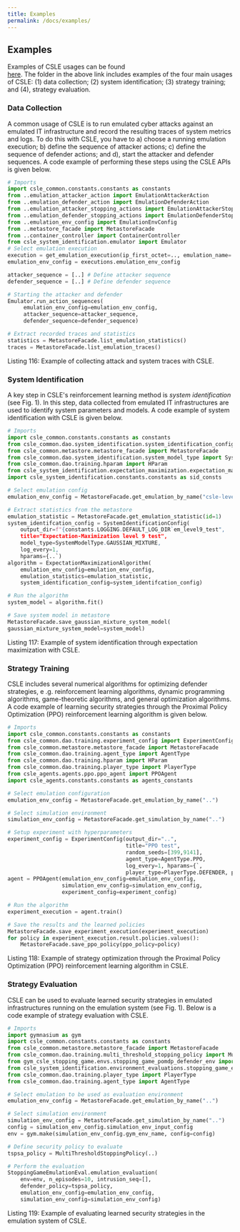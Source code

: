 ```yaml
---
title: Examples
permalink: /docs/examples/
---
```


## Examples

Examples of CSLE usages can be found  
<a href="https://github.com/Limmen/csle/examples">here</a>.
The folder in the above link includes examples of the four main
usages of CSLE: (1) data collection; (2) system identification;
(3) strategy training; and (4), strategy evaluation.

### Data Collection

A common usage of CSLE is to run emulated cyber attacks against an emulated IT infrastructure and
record the resulting traces of system metrics and logs.
To do this with CSLE, you have to a) choose a running emulation execution; b)
define the sequence of attacker actions; c) define the sequence of defender actions;
and d), start the attacker and defender sequences.
A code example of performing these steps using the CSLE APIs is given below.

```python
# Imports
import csle_common.constants.constants as constants
from ..emulation_attacker_action import EmulationAttackerAction
from ..emulation_defender_action import EmulationDefenderAction
from ..emulation_attacker_stopping_actions import EmulationAttackerStoppingActions
from ..emulation_defender_stopping_actions import EmulationDefenderStoppingActions
from ..emulation_env_config import EmulationEnvConfig
from ..metastore_facade import MetastoreFacade
from ..container_controller import ContainerController
from csle_system_identification.emulator import Emulator
# Select emulation execution
execution = get_emulation_execution(ip_first_octet=.., emulation_name=..)
emulation_env_config = executions.emulation_env_config

attacker_sequence = [..] # Define attacker sequence
defender_sequence = [..] # Define defender sequence

# Starting the attacker and defender
Emulator.run_action_sequences(
     emulation_env_config=emulation_env_config,
     attacker_sequence=attacker_sequence,
     defender_sequence=defender_sequence)

# Extract recorded traces and statistics
statistics = MetastoreFacade.list_emulation_statistics()
traces = MetastoreFacade.list_emulation_traces()
```

<p class="captionFig">
Listing 116: Example of collecting attack and system traces with CSLE.
</p>

### System Identification
A key step in CSLE's reinforcement learning method is *system identification* (see Fig. 1).
In this step, data collected from emulated IT infrastructures are used to
identify system parameters and models.
A code example of system identification with CSLE is given below.

```python
# Imports
import csle_common.constants.constants as constants
from csle_common.dao.system_identification.system_identification_config import SystemIdentificationConfig
from csle_common.metastore.metastore_facade import MetastoreFacade
from csle_common.dao.system_identification.system_model_type import SystemModelType
from csle_common.dao.training.hparam import HParam
from csle_system_identification.expectation_maximization.expectation_maximization_algorithm import ExpectationMaximizationAlgorithm
import csle_system_identification.constants.constants as sid_consts

# Select emulation config
emulation_env_config = MetastoreFacade.get_emulation_by_name("csle-level9-090")

# Extract statistics from the metastore
emulation_statistic = MetastoreFacade.get_emulation_statistic(id=1)
system_identifcation_config = SystemIdentificationConfig( 
    output_dir=f"{constants.LOGGING.DEFAULT_LOG_DIR`em_level9_test",
    title="Expectation-Maximization level 9 test",
    model_type=SystemModelType.GAUSSIAN_MIXTURE,
    log_every=1,
    hparams={..`)
algorithm = ExpectationMaximizationAlgorithm(
    emulation_env_config=emulation_env_config,
    emulation_statistics=emulation_statistic,
    system_identification_config=system_identifcation_config)

# Run the algorithm
system_model = algorithm.fit()

# Save system model in metastore
MetastoreFacade.save_gaussian_mixture_system_model(
gaussian_mixture_system_model=system_model) 
```

<p class="captionFig">
Listing 117: Example of system identification through expectation maximization with CSLE.
</p>

### Strategy Training
CSLE includes several numerical algorithms for optimizing defender strategies, e
.g. reinforcement learning algorithms, dynamic programming algorithms,
game-theoretic algorithms, and general optimization algorithms.
A code example of learning security strategies through
the Proximal Policy Optimization (PPO) reinforcement learning algorithm is given below.

```python
# Imports
import csle_common.constants.constants as constants
from csle_common.dao.training.experiment_config import ExperimentConfig
from csle_common.metastore.metastore_facade import MetastoreFacade
from csle_common.dao.training.agent_type import AgentType
from csle_common.dao.training.hparam import HParam
from csle_common.dao.training.player_type import PlayerType
from csle_agents.agents.ppo.ppo_agent import PPOAgent
import csle_agents.constants.constants as agents_constants

# Select emulation configuration
emulation_env_config = MetastoreFacade.get_emulation_by_name("..")

# Select simulation environment
simulation_env_config = MetastoreFacade.get_simulation_by_name("..")

# Setup experiment with hyperparameters
experiment_config = ExperimentConfig(output_dir="..", 
                                     title="PPO test", 
                                     random_seeds=[399,9141], 
                                     agent_type=AgentType.PPO, 
                                     log_every=1, hparams={`, 
                                     player_type=PlayerType.DEFENDER, player_idx=0)
agent = PPOAgent(emulation_env_config=emulation_env_config, 
                 simulation_env_config=simulation_env_config, 
                 experiment_config=experiment_config)

# Run the algorithm
experiment_execution = agent.train()

# Save the results and the learned policies
MetastoreFacade.save_experiment_execution(experiment_execution)
for policy in experiment_execution.result.policies.values():
    MetastoreFacade.save_ppo_policy(ppo_policy=policy)
```

<p class="captionFig">
Listing 118: Example of strategy optimization through the Proximal Policy Optimization (PPO) reinforcement learning algorithm in CSLE.
</p>

### Strategy Evaluation

CSLE can be used to evaluate learned security strategies in emulated infrastructures running
on the emulation system (see Fig. 1).
Below is a code example of strategy evaluation with CSLE.

```python
# Imports
import gymnasium as gym
import csle_common.constants.constants as constants
from csle_common.metastore.metastore_facade import MetastoreFacade
from csle_common.dao.training.multi_threshold_stopping_policy import MultiThresholdStoppingPolicy
from gym_csle_stopping_game.envs.stopping_game_pomdp_defender_env import StoppingGamePomdpDefenderEnv
from csle_system_identification.environment_evaluations.stopping_game_emulation_eval import StoppingGameEmulationEval
from csle_common.dao.training.player_type import PlayerType
from csle_common.dao.training.agent_type import AgentType

# Select emulation to be used as evaluation environment
emulation_env_config = MetastoreFacade.get_emulation_by_name("..")

# Select simulation environment
simulation_env_config = MetastoreFacade.get_simulation_by_name("..")
config = simulation_env_config.simulation_env_input_config
env = gym.make(simulation_env_config.gym_env_name, config=config)

# Define security policy to evaluate
tspsa_policy = MultiThresholdStoppingPolicy(..)

# Perform the evaluation
StoppingGameEmulationEval.emulation_evaluation(
    env=env, n_episodes=10, intrusion_seq=[], 
    defender_policy=tspsa_policy, 
    emulation_env_config=emulation_env_config, 
    simulation_env_config=simulation_env_config)
```

<p class="captionFig">
Listing 119: Example of evaluating learned security strategies in the emulation system of CSLE.
</p>

